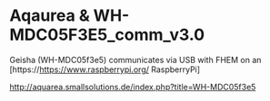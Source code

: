 # Aqaurea & WH-MDC05F3E5_comm_v3.0
Geisha (WH-MDC05f3e5) communicates via USB with FHEM on an [https://https://www.raspberrypi.org/ RaspberryPi]

http://aquarea.smallsolutions.de/index.php?title=WH-MDC05f3e5
